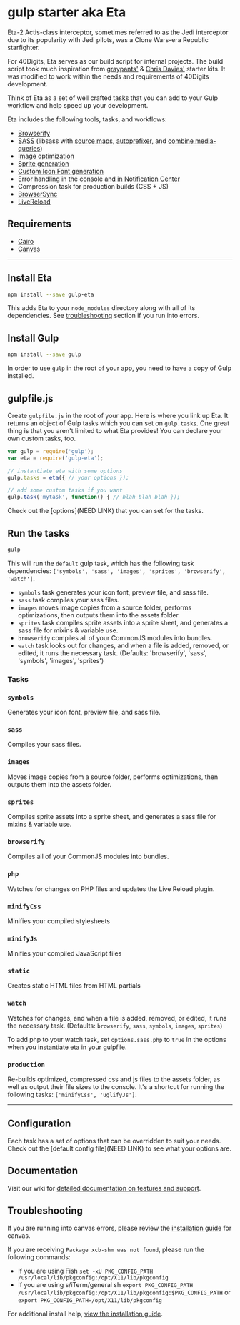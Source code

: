 # gulp starter aka Eta

Eta-2 Actis-class interceptor, sometimes referred to as the Jedi interceptor due to its popularity with Jedi pilots, was a Clone Wars-era Republic starfighter.

For 40Digits, Eta serves as our build script for internal projects. The build script took much inspiration from [graypants'](https://github.com/greypants/gulp-starter) & [Chris Davies'](https://github.com/chrisdavies/gulp_starter_kit) starter kits. It was modified to work within the needs and requirements of 40Digits development.

Think of Eta as a set of well crafted tasks that you can add to your Gulp workflow and help speed up your development.

Eta includes the following tools, tasks, and workflows:

- [Browserify](http://browserify.org/)
- [SASS](http://sass-lang.com/) (libsass with [source maps](https://github.com/sindresorhus/gulp-ruby-sass#sourcemap), [autoprefixer](https://github.com/sindresorhus/gulp-autoprefixer), and [combine media-queries](https://www.npmjs.com/package/gulp-combine-mq))
- [Image optimization](https://www.npmjs.com/package/gulp-imagemin)
- [Sprite generation](https://www.npmjs.com/package/css-sprite)
- [Custom Icon Font generation](https://www.npmjs.com/package/gulp-iconfont)
- Error handling in the console [and in Notification Center](https://github.com/mikaelbr/gulp-notify)
- Compression task for production builds (CSS + JS)
- [BrowserSync](http://www.browsersync.io/)
- [LiveReload](https://www.npmjs.com/package/gulp-livereload)

## Requirements

- [Cairo](https://github.com/Automattic/node-canvas/wiki/installation---osx)
- [Canvas](https://github.com/Automattic/node-canvas/wiki/installation---osx)

***

## Install Eta
```bash
npm install --save gulp-eta
```
This adds Eta to your `node_modules` directory along with all of its dependencies. See [troubleshooting](https://github.com/40Digits/eta#troubleshooting) section if you run into errors.

## Install Gulp
```bash
npm install --save gulp
```
In order to use `gulp` in the root of your app, you need to have a copy of Gulp installed.

## gulpfile.js

Create `gulpfile.js` in the root of your app. Here is where you link up Eta. It returns an object of Gulp tasks which you can set on `gulp.tasks`. One great thing is that you aren't limited to what Eta provides! You can declare your own custom tasks, too.

```javascript
var gulp = require('gulp');
var eta = require('gulp-eta');

// instantiate eta with some options
gulp.tasks = eta({ // your options });

// add some custom tasks if you want
gulp.task('mytask', function() { // blah blah blah });
```

Check out the [options](NEED LINK) that you can set for the tasks.

## Run the tasks
```bash
gulp
```
This will run the `default` gulp task, which has the following task dependencies: `['symbols', 'sass', 'images', 'sprites', 'browserify', 'watch']`.
- `symbols` task generates your icon font, preview file, and sass file.
- `sass` task compiles your sass files.
- `images` moves image copies from a source folder, performs optimizations, then outputs them into the assets folder.
- `sprites` task compiles sprite assets into a sprite sheet, and generates a sass file for mixins & variable use.
- `browserify` compiles all of your CommonJS modules into bundles.
- `watch` task looks out for changes, and when a file is added, removed, or edited, it runs the necessary task. (Defaults: 'browserify', 'sass', 'symbols', 'images', 'sprites')

### Tasks

### `symbols`

Generates your icon font, preview file, and sass file.

### `sass`

Compiles your sass files.

### `images`

Moves image copies from a source folder, performs optimizations, then outputs them into the assets folder.

### `sprites`

Compiles sprite assets into a sprite sheet, and generates a sass file for mixins & variable use.

### `browserify`

Compiles all of your CommonJS modules into bundles.

### `php`

Watches for changes on PHP files and updates the Live Reload plugin.

### `minifyCss`

Minifies your compiled stylesheets

### `minifyJs`

Minifies your compiled JavaScript files

### `static`

Creates static HTML files from HTML partials

### `watch`

Watches for changes, and when a file is added, removed, or edited, it runs the necessary task. (Defaults: `browserify`, `sass`, `symbols`, `images`, `sprites`)

To add php to your watch task, set `options.sass.php` to `true` in the options when you instantiate eta in your gulpfile.


### `production`

Re-builds optimized, compressed css and js files to the assets folder, as well as output their file sizes to the console. It's a shortcut for running the following tasks: `['minifyCss', 'uglifyJs']`.

***
## Configuration
Each task has a set of options that can be overridden to suit your needs. Check out the [default config file](NEED LINK) to see what your options are.

## Documentation
Visit our wiki for [detailed documentation on features and support](https://github.com/40Digits/gulp-starter/wiki).

## Troubleshooting
If you are running into canvas errors, please review the [installation guide](https://github.com/Automattic/node-canvas/wiki/installation---osx) for canvas. 

If you are receiving `Package xcb-shm was not found`, please run the following commands:
- If you are using Fish `set -xU PKG_CONFIG_PATH /usr/local/lib/pkgconfig:/opt/X11/lib/pkgconfig`
- If you are using s/iTerm/general sh `export PKG_CONFIG_PATH /usr/local/lib/pkgconfig:/opt/X11/lib/pkgconfig:$PKG_CONFIG_PATH` or `export PKG_CONFIG_PATH=/opt/X11/lib/pkgconfig`

For additional install help, [view the installation guide](https://github.com/Automattic/node-canvas/wiki/installation---osx).
